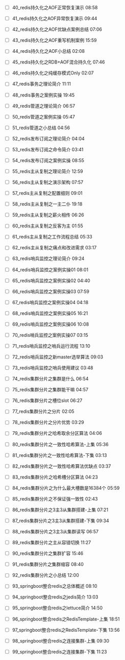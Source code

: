- [ ] 40_redis持久化之AOF正常恢复演示 08:58
- [ ] 41_redis持久化之AOF异常恢复演示 09:44
- [ ] 42_redis持久化之AOF优缺点案例总结 07:06
- [ ] 43_redis持久化之AOF重写机制案例 15:59
- [ ] 44_redis持久化之AOF小总结 02:08
- [ ] 45_redis持久化之RDB+AOF混合持久化 07:46
- [ ] 46_redis持久化之纯缓存模式Only 02:07







- [ ] 47_redis事务之理论简介 11:11
- [ ] 48_redis事务之案例实操 19:45



- [ ] 49_redis管道之理论简介 06:57
- [ ] 50_redis管道之案例实操 05:47
- [ ] 51_redis管道之小总结 04:56





- [ ] 52_redis发布订阅之理论简介 04:04
- [ ] 53_redis发布订阅之命令简介 03:41
- [ ] 54_redis发布订阅之案例实操 08:55





- [ ] 55_redis主从复制之理论简介 12:59
- [ ] 56_redis主从复制之演示架构 07:57
- [ ] 57_redis主从复制之配置细则 09:01
- [ ] 58_redis主从复制之一主二仆 19:18
- [ ] 59_redis主从复制之薪火相传 06:26
- [ ] 60_redis主从复制之反客为主 01:55
- [ ] 61_redis主从复制之工作流程总结 05:33
- [ ] 62_redis主从复制之痛点和改进需求 03:17





- [ ] 63_redis哨兵监控之理论简介 09:24
- [ ] 64_redis哨兵监控之案例实操01 08:01
- [ ] 65_redis哨兵监控之案例实操02 04:40
- [ ] 66_redis哨兵监控之案例实操03 07:59
- [ ] 67_redis哨兵监控之案例实操04 04:18
- [ ] 68_redis哨兵监控之案例实操05 16:21
- [ ] 69_redis哨兵监控之案例实操06 10:08
- [ ] 70_redis哨兵监控之案例实操07 03:15
- [ ] 71_redis哨兵监控之哨兵运行流程 13:10
- [ ] 72_redis哨兵监控之新master选举算法 09:03
- [ ] 73_redis哨兵监控之哨兵使用建议 03:48





- [ ] 74_redis集群分片之集群是什么 06:54
- [ ] 75_redis集群分片之集群能干嘛 04:57
- [ ] 76_redis集群分片之槽位slot 06:27
- [ ] 77_redis集群分片之分片 02:05
- [ ] 78_redis集群分片之分片优势 03:29
- [ ] 79_redis集群分片之哈希取余分区算法 04:06
- [ ] 80_redis集群分片之一致性哈希算法-上集 05:36
- [ ] 81_redis集群分片之一致性哈希算法-下集 03:13
- [ ] 82_redis集群分片之一致性哈希算法优缺点 03:37
- [ ] 83_redis集群分片之哈希槽分区算法 04:23
- [ ] 84_redis集群分片之为什么最大槽数是16384个 05:59
- [ ] 85_redis集群分片之不保证强一致性 02:43
- [ ] 86_redis集群分片之3主3从集群搭建-上集 07:21
- [ ] 87_redis集群分片之3主3从集群搭建-下集 09:34
- [ ] 88_redis集群分片之3主3从集群读写 06:57
- [ ] 89_redis集群分片之主从容错切换 11:27
- [ ] 90_redis集群分片之集群扩容 15:46
- [ ] 91_redis集群分片之集群缩容 08:40
- [ ] 92_redis集群分片之小总结 12:00





- [ ] 93_springboot整合redis之总体概述 08:10
- [ ] 94_springboot整合redis之jedis简介 13:03
- [ ] 95_springboot整合redis之lettuce简介 14:50
- [ ] 96_springboot整合redis之RedisTemplate-上集 18:51
- [ ] 97_springboot整合redis之RedisTemplate-下集 13:56
- [ ] 98_springboot整合redis之连接集群-上集 09:30
- [ ] 99_springboot整合redis之连接集群-下集 11:23